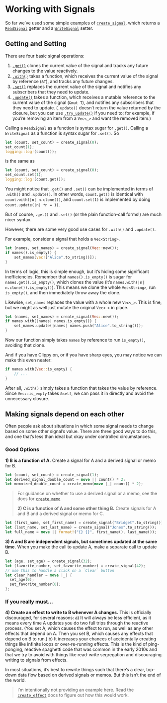 # Working with Signals

So far we’ve used some simple examples of [`create_signal`](https://docs.rs/leptos/latest/leptos/fn.create_signal.html), which returns a [`ReadSignal`](https://docs.rs/leptos/latest/leptos/struct.ReadSignal.html) getter and a [`WriteSignal`](https://docs.rs/leptos/latest/leptos/struct.WriteSignal.html) setter.

## Getting and Setting

There are four basic signal operations:

1. [`.get()`](https://docs.rs/leptos/latest/leptos/struct.ReadSignal.html#impl-SignalGet%3CT%3E-for-ReadSignal%3CT%3E) clones the current value of the signal and tracks any future changes to the value reactively.
2. [`.with()`](https://docs.rs/leptos/latest/leptos/struct.ReadSignal.html#impl-SignalWith%3CT%3E-for-ReadSignal%3CT%3E) takes a function, which receives the current value of the signal by reference (`&T`), and tracks any future changes.
3. [`.set()`](https://docs.rs/leptos/latest/leptos/struct.WriteSignal.html#impl-SignalSet%3CT%3E-for-WriteSignal%3CT%3E) replaces the current value of the signal and notifies any subscribers that they need to update.
4. [`.update()`](https://docs.rs/leptos/latest/leptos/struct.WriteSignal.html#impl-SignalUpdate%3CT%3E-for-WriteSignal%3CT%3E) takes a function, which receives a mutable reference to the current value of the signal (`&mut T`), and notifies any subscribers that they need to update. (`.update()` doesn’t return the value returned by the closure, but you can use [`.try_update()`](https://docs.rs/leptos/latest/leptos/trait.SignalUpdate.html#tymethod.try_update) if you need to; for example, if you’re removing an item from a `Vec<_>` and want the removed item.)

Calling a `ReadSignal` as a function is syntax sugar for `.get()`. Calling a `WriteSignal` as a function is syntax sugar for `.set()`. So

```rust
let (count, set_count) = create_signal(0);
set_count(1);
logging::log!(count());
```

is the same as

```rust
let (count, set_count) = create_signal(0);
set_count.set(1);
logging::log!(count.get());
```

You might notice that `.get()` and `.set()` can be implemented in terms of `.with()` and `.update()`. In other words, `count.get()` is identical with `count.with(|n| n.clone())`, and `count.set(1)` is implemented by doing `count.update(|n| *n = 1)`.

But of course, `.get()` and `.set()` (or the plain function-call forms!) are much nicer syntax.

However, there are some very good use cases for `.with()` and `.update()`.

For example, consider a signal that holds a `Vec<String>`.

```rust
let (names, set_names) = create_signal(Vec::new());
if names().is_empty() {
	set_names(vec!["Alice".to_string()]);
}
```

In terms of logic, this is simple enough, but it’s hiding some significant inefficiencies. Remember that `names().is_empty()` is sugar for `names.get().is_empty()`, which clones the value (it’s `names.with(|n| n.clone()).is_empty()`). This means we clone the whole `Vec<String>`, run `is_empty()`, and then immediately throw away the clone.

Likewise, `set_names` replaces the value with a whole new `Vec<_>`. This is fine, but we might as well just mutate the original `Vec<_>` in place.

```rust
let (names, set_names) = create_signal(Vec::new());
if names.with(|names| names.is_empty()) {
	set_names.update(|names| names.push("Alice".to_string()));
}
```

Now our function simply takes `names` by reference to run `is_empty()`, avoiding that clone.

And if you have Clippy on, or if you have sharp eyes, you may notice we can make this even neater:

```rust
if names.with(Vec::is_empty) {
	// ...
}
```

After all, `.with()` simply takes a function that takes the value by reference. Since `Vec::is_empty` takes `&self`, we can pass it in directly and avoid the unnecessary closure.

## Making signals depend on each other

Often people ask about situations in which some signal needs to change based on some other signal’s value. There are three good ways to do this, and one that’s less than ideal but okay under controlled circumstances.

### Good Options

**1) B is a function of A.** Create a signal for A and a derived signal or memo for B.

```rust
let (count, set_count) = create_signal(1);
let derived_signal_double_count = move || count() * 2;
let memoized_double_count = create_memo(move |_| count() * 2);
```

> For guidance on whether to use a derived signal or a memo, see the docs for [`create_memo`](https://docs.rs/leptos/latest/leptos/fn.create_memo.html)
>
> **2) C is a function of A and some other thing B.** Create signals for A and B and a derived signal or memo for C.

```rust
let (first_name, set_first_name) = create_signal("Bridget".to_string());
let (last_name, set_last_name) = create_signal("Jones".to_string());
let full_name = move || format!("{} {}", first_name(), last_name());
```

**3) A and B are independent signals, but sometimes updated at the same time.** When you make the call to update A, make a separate call to update B.

```rust
let (age, set_age) = create_signal(32);
let (favorite_number, set_favorite_number) = create_signal(42);
// use this to handle a click on a `Clear` button
let clear_handler = move |_| {
  set_age(0);
  set_favorite_number(0);
};
```

### If you really must...

**4) Create an effect to write to B whenever A changes.** This is officially discouraged, for several reasons:
a) It will always be less efficient, as it means every time A updates you do two full trips through the reactive process. (You set A, which causes the effect to run, as well as any other effects that depend on A. Then you set B, which causes any effects that depend on B to run.)
b) It increases your chances of accidentally creating things like infinite loops or over-re-running effects. This is the kind of ping-ponging, reactive spaghetti code that was common in the early 2010s and that we try to avoid with things like read-write segregation and discouraging writing to signals from effects.

In most situations, it’s best to rewrite things such that there’s a clear, top-down data flow based on derived signals or memos. But this isn’t the end of the world.

> I’m intentionally not providing an example here. Read the [`create_effect`](https://docs.rs/leptos/latest/leptos/fn.create_effect.html) docs to figure out how this would work.
